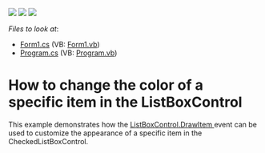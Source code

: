 <!-- default badges list -->
![](https://img.shields.io/endpoint?url=https://codecentral.devexpress.com/api/v1/VersionRange/128619208/13.1.4%2B)
[![](https://img.shields.io/badge/Open_in_DevExpress_Support_Center-FF7200?style=flat-square&logo=DevExpress&logoColor=white)](https://supportcenter.devexpress.com/ticket/details/E3170)
[![](https://img.shields.io/badge/📖_How_to_use_DevExpress_Examples-e9f6fc?style=flat-square)](https://docs.devexpress.com/GeneralInformation/403183)
<!-- default badges end -->
<!-- default file list -->
*Files to look at*:

* [Form1.cs](./CS/WindowsApplication1/Form1.cs) (VB: [Form1.vb](./VB/WindowsApplication1/Form1.vb))
* [Program.cs](./CS/WindowsApplication1/Program.cs) (VB: [Program.vb](./VB/WindowsApplication1/Program.vb))
<!-- default file list end -->
# How to change the color of a specific item in the ListBoxControl


<p>This example demonstrates how the <a href="http://documentation.devexpress.com/#WindowsForms/DevExpressXtraEditorsBaseListBoxControl_DrawItemtopic">ListBoxControl.DrawItem </a> event can be used to customize the appearance of a specific item in the CheckedListBoxControl.</p>

<br/>


